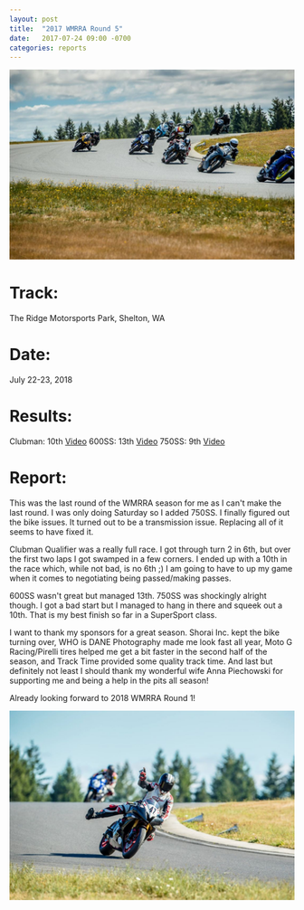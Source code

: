 ```yaml
---
layout: post
title:  "2017 WMRRA Round 5"
date:   2017-07-24 09:00 -0700
categories: reports
---
```


![](/img/race-report-photos/2017/2017-wmrra-round5-header.jpg)

# Track:
The Ridge Motorsports Park, Shelton, WA

# Date:
July 22-23, 2018

# Results:
Clubman: 10th [Video](https://www.youtube.com/watch?v=f1IHGcEdpg8&index=17&list=PLaDtTBcu5FKbZ9uUdRaswvmtSi7uMQAWZ)
600SS: 13th [Video](https://www.youtube.com/watch?v=eC-jMrUDtiE&index=18&list=PLaDtTBcu5FKbZ9uUdRaswvmtSi7uMQAWZ)
750SS: 9th [Video](https://www.youtube.com/watch?v=y1DKQ4wypIg&index=19&list=PLaDtTBcu5FKbZ9uUdRaswvmtSi7uMQAWZ)

# Report:
This was the last round of the WMRRA season for me as I can't make the last round. I was only doing Saturday so I added 750SS. I finally figured out the bike issues. It turned out to be a transmission issue. Replacing all of it seems to have fixed it.

Clubman Qualifier was a really full race. I got through turn 2 in 6th, but over the first two laps I got swamped in a few corners. I ended up with a 10th in the race which, while not bad, is no 6th ;) I am going to have to up my game when it comes to negotiating being passed/making passes.

600SS wasn't great but managed 13th. 750SS was shockingly alright though. I got a bad start but I managed to hang in there and squeek out a 10th. That is my best finish so far in a SuperSport class.

I want to thank my sponsors for a great season. Shorai Inc. kept the bike turning over, WHO is DANE Photography made me look fast all year, Moto G Racing/Pirelli tires helped me get a bit faster in the second half of the season, and Track Time provided some quality track time. And last but definitely not least I should thank my wonderful wife Anna Piechowski for supporting me  and being a help in the pits all season!

Already looking forward to 2018 WMRRA Round 1!

![](/img/race-report-photos/2017/2017-wmrra-round5-body.jpg)